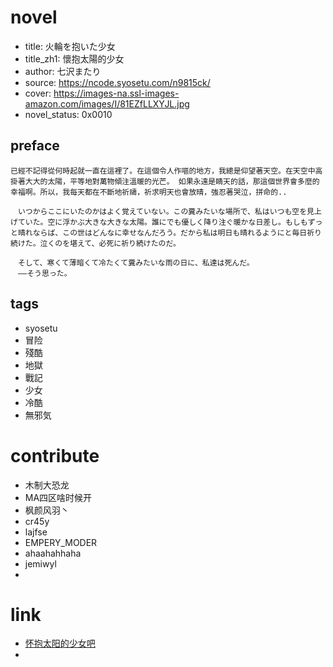 # novel

- title: 火輪を抱いた少女
- title_zh1: 懷抱太陽的少女
- author: 七沢またり
- source: https://ncode.syosetu.com/n9815ck/
- cover: https://images-na.ssl-images-amazon.com/images/I/81EZfLLXYJL.jpg
- novel_status: 0x0010

## preface

```
已經不記得從何時起就一直在這裡了。在這個令人作嘔的地方，我總是仰望著天空。在天空中高掛著大大的太陽，平等地對萬物傾注溫暖的光芒。 如果永遠是睛天的話，那這個世界會多麼的幸福啊。所以，我每天都在不斷地祈禱，祈求明天也會放晴，強忍著哭泣，拼命的..

　いつからここにいたのかはよく覚えていない。この糞みたいな場所で、私はいつも空を見上げていた。空に浮かぶ大きな大きな太陽。誰にでも優しく降り注ぐ暖かな日差し。もしもずっと晴れならば、この世はどんなに幸せなんだろう。だから私は明日も晴れるようにと毎日祈り続けた。泣くのを堪えて、必死に祈り続けたのだ。  

　そして、寒くて薄暗くて冷たくて糞みたいな雨の日に、私達は死んだ。  
　――そう思った。  
```

## tags

- syosetu
- 冒险
- 殘酷
- 地獄
- 戰記
- 少女
- 冷酷
- 無邪気

# contribute

- 木制大恐龙
- MA四区啥时候开
- 枫颜风羽丶
- cr45y
- lajfse
- EMPERY_MODER
- ahaahahhaha
- jemiwyl
- 

# link

- [怀抱太阳的少女吧](http://c.tieba.baidu.com/f?kw=%E6%80%80%E6%8A%B1%E5%A4%AA%E9%98%B3%E7%9A%84%E5%B0%91%E5%A5%B3&ie=utf-8&tp=0 "怀抱太阳的少女")
- 
